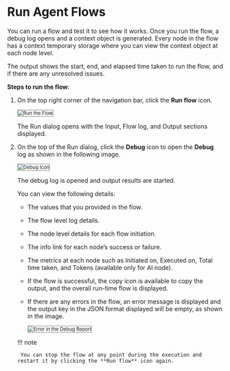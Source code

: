 # Run Agent Flows

You can run a flow and test it to see how it works. Once you run the flow, a debug log opens and a context object is generated. Every node in the flow has a context temporary storage where you can view the context object at each node level.

The output shows the start, end, and elapsed time taken to run the flow, and if there are any unresolved issues.

**Steps to run the flow**:

1. On the top right corner of the navigation bar, click the **Run flow** icon.

    <img src="../images/run-the-flow.png" alt="Run the Flow" title="Run the Flow" style="border: 1px solid gray; zoom:80%;">

    The Run dialog opens with the Input, Flow log, and Output sections displayed.

1. On the top of the Run dialog, click the **Debug** icon to open the **Debug** log as shown in the following image.

    <img src="../images/debug-icon.png" alt="Debug Icon" title="Debug Icon" style="border: 1px solid gray; zoom:80%;">

    The debug log is opened and output results are started.
    
    You can view the following details:


    * The values that you provided in the flow.


    * The flow level log details.


    * The node level details for each flow initiation.


    * The info link for each node’s success or failure.


    * The metrics at each node such as Initiated on, Executed on, Total time taken, and Tokens (available only for AI node).


    * If the flow is successful, the copy icon is available to copy the output, and the overall run-time flow is displayed.


    * If there are any errors in the flow, an error message is displayed and the output key in the JSON format displayed will be empty, as shown in the image.

        <img src="../images/error-in-the-debug-report.png" alt="Error in the Debug Report" title="Error in the Debug Report" style="border: 1px solid gray; zoom:80%;">

    !!! note

        You can stop the flow at any point during the execution and restart it by clicking the **Run flow** icon again.
